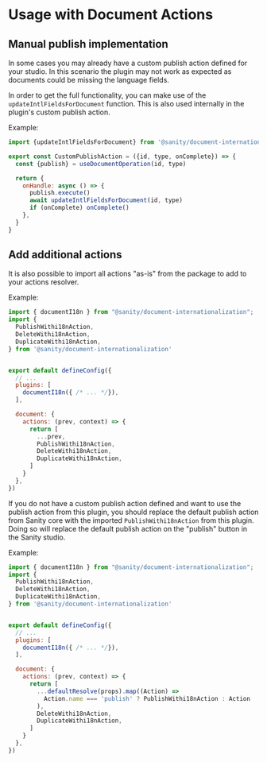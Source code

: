 # Usage with Document Actions

## Manual publish implementation

In some cases you may already have a custom publish action defined for your studio. In this scenario the plugin may not work as expected as documents could be missing the language fields.

In order to get the full functionality, you can make use of the `updateIntlFieldsForDocument` function. This is also used internally in the plugin's custom publish action.

Example:

```js
import {updateIntlFieldsForDocument} from '@sanity/document-internationalization/src/utils'

export const CustomPublishAction = ({id, type, onComplete}) => {
  const {publish} = useDocumentOperation(id, type)

  return {
    onHandle: async () => {
      publish.execute()
      await updateIntlFieldsForDocument(id, type)
      if (onComplete) onComplete()
    },
  }
}
```

## Add additional actions

It is also possible to import all actions "as-is" from the package to add to your actions resolver.

Example:

```js
import { documentI18n } from "@sanity/document-internationalization";
import {
  PublishWithi18nAction,
  DeleteWithi18nAction,
  DuplicateWithi18nAction,
} from '@sanity/document-internationalization'


export default defineConfig({
  // ...
  plugins: [
    documentI18n({ /* ... */}),
  ],

  document: {
    actions: (prev, context) => {
      return [
        ...prev,
        PublishWithi18nAction,
        DeleteWithi18nAction,
        DuplicateWithi18nAction,
      ]
    }
  },
})
```

If you do not have a custom publish action defined and want to use the publish action from this plugin,
you should replace the default publish action from Sanity core with the imported `PublishWithi18nAction` from this plugin.
Doing so will replace the default publish action on the "publish" button in the Sanity studio.

Example:

```js
import { documentI18n } from "@sanity/document-internationalization";
import {
  PublishWithi18nAction,
  DeleteWithi18nAction,
  DuplicateWithi18nAction,
} from '@sanity/document-internationalization'


export default defineConfig({
  // ...
  plugins: [
    documentI18n({ /* ... */}),
  ],

  document: {
    actions: (prev, context) => {
      return [
        ...defaultResolve(props).map((Action) =>
          Action.name === 'publish' ? PublishWithi18nAction : Action
        ),
        DeleteWithi18nAction,
        DuplicateWithi18nAction,
      ]
    }
  },
})
```

